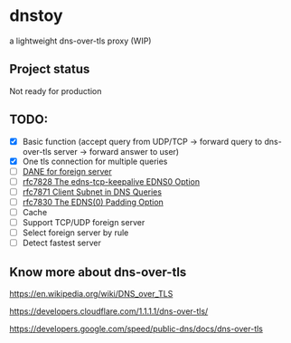 # dnstoy
a lightweight dns-over-tls proxy (WIP)

## Project status
Not ready for production

## TODO:
- [x] Basic function (accept query from UDP/TCP -> forward query to dns-over-tls server -> forward answer to user)
- [x] One tls connection for multiple queries
- [ ] [DANE for foreign server](https://en.wikipedia.org/wiki/DNS-based_Authentication_of_Named_Entities)
- [ ] [rfc7828 The edns-tcp-keepalive EDNS0 Option](https://tools.ietf.org/html/rfc7828)
- [ ] [rfc7871 Client Subnet in DNS Queries](https://tools.ietf.org/html/rfc7828)
- [ ] [rfc7830 The EDNS(0) Padding Option](https://tools.ietf.org/html/rfc7830)
- [ ] Cache
- [ ] Support TCP/UDP foreign server
- [ ] Select foreign server by rule
- [ ] Detect fastest server

## Know more about dns-over-tls
https://en.wikipedia.org/wiki/DNS_over_TLS

https://developers.cloudflare.com/1.1.1.1/dns-over-tls/

https://developers.google.com/speed/public-dns/docs/dns-over-tls
